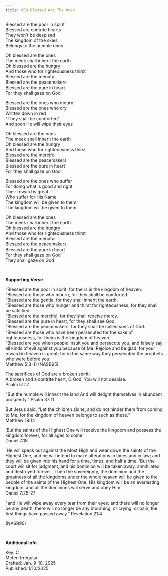 ```yaml
---
title: 008 Blessed Are The Ones 
---
```


Blessed are the poor in spirit \
Blessed are contrite hearts \
They won't be despised \
The kingdom of the skies \
Belongs to the humble ones 

Oh blessed are the ones \
The meek shall inherit the earth \
Oh blessed are the hungry \
And those who for righteousness thirst \
Blessed are the merciful \
Blessed are the peacemakers \
Blessed are the pure in heart \
For they shall gaze on God 

Blessed are the ones who mourn \
Blessed are the ones who cry \
Written down in red \
"They shall be comforted" \
And soon He will wipe their eyes

Oh blessed are the ones \
The meek shall inherit the earth \
Oh blessed are the hungry \
And those who for righteousness thirst \
Blessed are the merciful \
Blessed are the peacemakers \
Blessed are the pure in heart \
For they shall gaze on God 

Blessed are the ones who suffer \
For doing what is good and right \
Their reward is great \
Who suffer for His Name \
The kingdom will be given to them \
The kingdom will be given to them

Oh blessed are the ones \
The meek shall inherit the earth \
Oh blessed are the hungry \
And those who for righteousness thirst \
Blessed are the merciful \
Blessed are the peacemakers \
Blessed are the pure in heart \
For they shall gaze on God \
They shall gaze on God 
 
<br />

**Supporting Verse**

“Blessed are the poor in spirit, for theirs is the kingdom of heaven. \
“Blessed are those who mourn, for they shall be comforted. \
“Blessed are the gentle, for they shall inherit the earth. \
“Blessed are those who hunger and thirst for righteousness, for they shall be satisfied. \
“Blessed are the merciful, for they shall receive mercy. \
“Blessed are the pure in heart, for they shall see God. \
“Blessed are the peacemakers, for they shall be called sons of God. \
“Blessed are those who have been persecuted for the sake of righteousness, for theirs is the kingdom of heaven. \
“Blessed are you when people insult you and persecute you, and falsely say all kinds of evil against you because of Me. Rejoice and be glad, for your reward in heaven is great; for in the same way they persecuted the prophets who were before you. \
Matthew 5:3-11 (NASB95)

The sacrifices of God are a broken spirit; \
A broken and a contrite heart, O God, You will not despise. \
Psalm 51:17 

"But the humble will inherit the land And will delight themselves in abundant prosperity."
Psalm 37:11 

But Jesus said, “Let the children alone, and do not hinder them from coming to Me; for the kingdom of heaven belongs to such as these.” \
Matthew 19:14

‘But the saints of the Highest One will receive the kingdom and possess the kingdom forever, for all ages to come.’ \
Daniel 7:18 

‘He will speak out against the Most High and wear down the saints of the Highest One, and he will intend to make alterations in times and in law; and they will be given into his hand for a time, times, and half a time. ‘But the court will sit for judgment, and his dominion will be taken away, annihilated and destroyed forever. ‘Then the sovereignty, the dominion and the greatness of all the kingdoms under the whole heaven will be given to the people of the saints of the Highest One; His kingdom will be an everlasting kingdom, and all the dominions will serve and obey Him.’ \
Daniel 7:25-27

"and He will wipe away every tear from their eyes; and there will no longer be any death; there will no longer be any mourning, or crying, or pain; the first things have passed away.”
Revelation 21:4 

(NASB95)

<br />

**Additional Info**

Key: C \
Meter: Irregular \
Drafted: Jan. 9-10, 2025 \
Published: 1/10/2025
